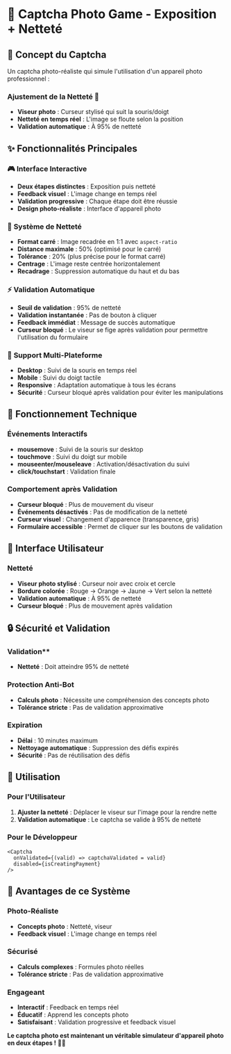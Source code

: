 # 📸 Captcha Photo Game - Exposition + Netteté

## 🎯 Concept du Captcha

Un captcha photo-réaliste qui simule l'utilisation d'un appareil photo professionnel :



### Ajustement de la Netteté 🎯
- **Viseur photo** : Curseur stylisé qui suit la souris/doigt
- **Netteté en temps réel** : L'image se floute selon la position
- **Validation automatique** : À 95% de netteté

## ✨ Fonctionnalités Principales

### 🎮 **Interface Interactive**
- **Deux étapes distinctes** : Exposition puis netteté
- **Feedback visuel** : L'image change en temps réel
- **Validation progressive** : Chaque étape doit être réussie
- **Design photo-réaliste** : Interface d'appareil photo


### 🎯 **Système de Netteté**
- **Format carré** : Image recadrée en 1:1 avec `aspect-ratio`
- **Distance maximale** : 50% (optimisé pour le carré)
- **Tolérance** : 20% (plus précise pour le format carré)
- **Centrage** : L'image reste centrée horizontalement
- **Recadrage** : Suppression automatique du haut et du bas

### ⚡ **Validation Automatique**
- **Seuil de validation** : 95% de netteté
- **Validation instantanée** : Pas de bouton à cliquer
- **Feedback immédiat** : Message de succès automatique
- **Curseur bloqué** : Le viseur se fige après validation pour permettre l'utilisation du formulaire

### 📱 **Support Multi-Plateforme**
- **Desktop** : Suivi de la souris en temps réel
- **Mobile** : Suivi du doigt tactile
- **Responsive** : Adaptation automatique à tous les écrans
- **Sécurité** : Curseur bloqué après validation pour éviter les manipulations

## 🔧 Fonctionnement Technique


### **Événements Interactifs**
- **mousemove** : Suivi de la souris sur desktop
- **touchmove** : Suivi du doigt sur mobile
- **mouseenter/mouseleave** : Activation/désactivation du suivi
- **click/touchstart** : Validation finale

### **Comportement après Validation**
- **Curseur bloqué** : Plus de mouvement du viseur
- **Événements désactivés** : Pas de modification de la netteté
- **Curseur visuel** : Changement d'apparence (transparence, gris)
- **Formulaire accessible** : Permet de cliquer sur les boutons de validation

## 🎨 Interface Utilisateur


### Netteté
- **Viseur photo stylisé** : Curseur noir avec croix et cercle
- **Bordure colorée** : Rouge → Orange → Jaune → Vert selon la netteté
- **Validation automatique** : À 95% de netteté
- **Curseur bloqué** : Plus de mouvement après validation

## 🔒 Sécurité et Validation

### Validation**
- **Netteté** : Doit atteindre 95% de netteté

### **Protection Anti-Bot**
- **Calculs photo** : Nécessite une compréhension des concepts photo
- **Tolérance stricte** : Pas de validation approximative

### **Expiration**
- **Délai** : 10 minutes maximum
- **Nettoyage automatique** : Suppression des défis expirés
- **Sécurité** : Pas de réutilisation des défis

## 🚀 Utilisation

### **Pour l'Utilisateur**
1. **Ajuster la netteté** : Déplacer le viseur sur l'image pour la rendre nette
2. **Validation automatique** : Le captcha se valide à 95% de netteté

### **Pour le Développeur**
```svelte
<Captcha 
  onValidated={(valid) => captchaValidated = valid}
  disabled={isCreatingPayment}
/>
```

## 🎯 Avantages de ce Système

### **Photo-Réaliste**
- **Concepts photo** : Netteté, viseur
- **Feedback visuel** : L'image change en temps réel

### **Sécurisé**
- **Calculs complexes** : Formules photo réelles
- **Tolérance stricte** : Pas de validation approximative

### **Engageant**
- **Interactif** : Feedback en temps réel
- **Éducatif** : Apprend les concepts photo
- **Satisfaisant** : Validation progressive et feedback visuel

**Le captcha photo est maintenant un véritable simulateur d'appareil photo en deux étapes !** 📸✨
